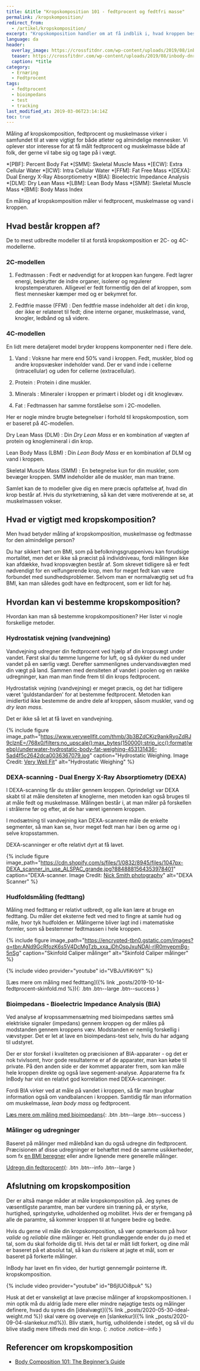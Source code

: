 ```yaml
---
title: &title "Kropskomposition 101 - fedtprocent og fedtfri masse"
permalink: /kropskomposition/
redirect_from:
  - /artikel/kropskomposition/
excerpt: "Kropskomposition handler om at få indblik i, hvad kroppen består af. Hvad er fedtprocenten og den fedtfri masse?"
language: da
header:
  overlay_image: https://crossfitdnr.com/wp-content/uploads/2019/08/inbody-dnr-570.jpg
  teaser: https://crossfitdnr.com/wp-content/uploads/2019/08/inbody-dnr-570.jpg
  caption: *title
category:
  - Ernæring
  - Fedtprocent
tags:
  - fedtprocent
  - bioimpedans
  - test
  - tracking
last_modified_at: 2019-03-06T23:14:14Z
toc: true
---
```


Måling af kropskomposition, fedtprocent og muskelmasse virker i samfundet til at være vigtigt for både atleter og almindelige mennesker. Vi oplever stor interesse for at få målt fedtprocent og muskelmasse både af folk, der gerne vil tabe sig og tage på i vægt.

*[PBF]: Percent Body Fat
*[SMM]: Skeletal Muscle Mass
*[ECW]: Extra Cellular Water
*[ICW]: Intra Cellular Water
*[FFM]: Fat Free Mass
*[DEXA]: Dual Energy X-Ray Absorptiometry
*[BIA]: Bioelectric Impedance Analysis
*[DLM]: Dry Lean Mass
*[LBM]: Lean Body Mass
*[SMM]: Skeletal Muscle Mass
*[BMI]: Body Mass Index

En måling af kropskomposition måler vi fedtprocent, muskelmasse og vand i kroppen.

## Hvad består kroppen af?

De to mest udbredte modeller til at forstå kropskomposition er 2C- og 4C-modellerne.

### 2C-modellen

1. Fedtmassen
: Fedt er nødvendigt for at kroppen kan fungere. Fedt lagrer energi, beskytter de indre organer, isolerer og regulerer kropstemperaturen. Alligevel er fedt formentlig den del af kroppen, som flest mennesker kæmper med og er bekymret for.

2. Fedtfrie masse (FFM)
: Den fedtfrie masse indeholder alt det i din krop, der ikke er relateret til fedt; dine interne organer, muskelmasse, vand, knogler, ledbånd og så videre.

### 4C-modellen

En lidt mere detaljeret model bryder kroppens komponenter ned i flere dele.

1. Vand
: Voksne har mere end 50% vand i kroppen. Fedt, muskler, blod og andre kropsvæsker indeholder vand. Der er vand inde i cellerne (intracellular) og uden for cellerne (extracellular).

2. Protein
: Protein i dine muskler.

3. Minerals
: Mineraler i kroppen er primært i blodet og i dit knoglevæv.

4. Fat
: Fedtmassen har samme forståelse som i 2C-modellen.

Her er nogle mindre brugte betegnelser i forhold til kropskompostion, som er baseret på 4C-modellen.

Dry Lean Mass (DLM)
: Din _Dry Lean Mass_ er en kombination af vægten af protein og knoglemineral i din krop.

Lean Body Mass (LBM)
: Din _Lean Body Mass_ er en kombination af DLM og vand i kroppen.

Skeletal Muscle Mass (SMM)
: En betegnelse kun for din muskler, som bevæger kroppen. SMM indeholder alle de muskler, man man træne.

Samlet kan de to modeller give dig en mere præcis opfattelse af, hvad din krop består af. Hvis du styrketræning, så kan det være motiverende at se, at muskelmassen vokser.

## Hvad er vigtigt med kropskomposition?

Men hvad betyder måling af kropskomposition, muskelmasse og fedtmasse for den almindelige person?

Du har sikkert hørt om BMI, som på befolkningsgruppeniveu kan forudsige mortalitet, men det er ikke så præcist på individniveau, fordi målingen ikke kan afdække, hvad kropsvægten består af. Som skrevet tidligere så er fedt nødvendigt for en velfungerende krop, men for meget fedt kan være forbundet med sundhedsproblemer. Selvom man er normalvægtig set ud fra BMI, kan man således godt have en fedtprocent, som er lidt for høj.

## Hvordan kan vi bestemme kropskomposition?

Hvordan kan man så bestemme kropskompositionen? Her lister vi nogle forskellige metoder.

### Hydrostatisk vejning (vandvejning)

Vandvejning udregner din fedtprocent ved hjælp af din kropsvægt under vandet. Først skal du tømme lungerne for luft, og så dykker du ned under vandet på en særlig vægt. Derefter sammenlignes undervandsvægten med din vægt på land. Sammen med densiteten af vandet i poolen og en række udregninger, kan man man finde frem til din krops fedtprocent.

Hydrostatisk vejning (vandvejning) er meget præcis, og det har tidligere været 'guldstandarden' for at bestemme fedtprocent. Metoden kan imidlertid ikke bestemme de andre dele af kroppen, såsom muskler, vand og _dry lean mass_.

Det er ikke så let at få lavet en vandvejning.

{% include figure image_path="https://www.verywellfit.com/thmb/3b3BZdCKjz9ankRyoZdRJ9clznE=/768x0/filters:no_upscale():max_bytes(150000):strip_icc():format(webp)/underwater-hydrostatic-body-fat-weighing-453131436-5ad4f5c2642dca0036367079.jpg" caption="Hydrostatic Weighing. Image Credit: [Very Well Fit](https://www.verywellfit.com)" alt="Hydrostatic Weighing" %}

### DEXA-scanning - Dual Energy X-Ray Absorptiometry (DEXA)

I DEXA-scanning får du stråler gennem kroppen. Oprindeligt var DEXA skabt til at måle densiteten af knoglerne, men metoden kan også bruges til at måle fedt og muskelmasse. Målingen består i, at man måler på forskellen i strålerne før og efter, at de har været igennem kroppen.

I modsætning til vandvejning kan DEXA-scannere måle de enkelte segmenter, så man kan se, hvor meget fedt man har i ben og arme og i selve kropsstammen.

DEXA-scanninger er ofte relativt dyrt at få lavet.

{% include figure image_path="https://cdn.shopify.com/s/files/1/0832/8945/files/1047px-DEXA_scanner_in_use_ALSPAC_grande.jpg?8848881564353978401" caption="DEXA-scanner. Image Credit: [Nick Smith photography](http://www.nicksmithphotography.com/)" alt="DEXA Scanner" %}

### Hudfoldsmåling (fedttang)

Måling med fedttang er relativt udbredt, og alle kan lære at bruge en fedttang. Du måler det eksterne fedt ved med to fingre at samle hud og måle, hvor tyk hudfolden er. Målingerne bliver lagt ind i matematiske formler, som så bestemmer fedtmassen i hele kroppen.

{% include figure image_path="https://encrypted-tbn0.gstatic.com/images?q=tbn:ANd9GcRfozK6s5V4DcMgTzb_xxa_iDhOspJxuNDAl-rIR0myepmBg-5nSg" caption="Skinfold Caliper målinger" alt="Skinfold Caliper målinger" %}

{% include video provider="youtube" id="VBJuVfiKrbY" %}

[Læs mere om måling med fedttang]({% link _posts/2019-10-14-fedtprocent-skinfold.md %}){: .btn .btn--large .btn--success }

### Bioimpedans - Bioelectric Impedance Analysis (BIA)

Ved analyse af kropssammensætning med bioimpedans sættes små elektriske signaler (impedans) gennem kroppen og der måles på modstanden gennem kroppens væv. Modstanden er nemlig forskellig i vævstyper. Det er let at lave en bioimpedans-test selv, hvis du har adgang til udstyret.

Der er stor forskel i kvaliteten og præcisionen af BIA-apparater - og det er nok tvivlsomt, hvor gode resultaterne er af de apparater, man kan købe til private. På den anden side er der kommet apparater frem, som kan måle hele kroppen direkte og også lave segement-analyse. Apparaterne fra fx InBody har vist en relativt god korrelation med DEXA-scanninger.

Fordi BIA virker ved at måle på vandet i kroppen, så får man brugbar information også om vandbalancen i kroppen. Samtidig får man information om muskelmasse, _lean body mass_ og fedtprocent.

[Læs mere om måling med bioimpedans](/artikel/inbody-570-bioimpedans){: .btn .btn--large .btn--success }

### Målinger og udregninger

Baseret på målinger med målebånd kan du også udregne din fedtprocent. Præcisionen af disse udregninger er behæftet med de samme usikkerheder, som fx [en BMI beregner](/bmi/) eller andre lignende mere generelle målinger.

[Udregn din fedtprocent](/artikel/udregning-af-fedtprocent){: .btn .btn--info .btn--large }

## Afslutning om kropskomposition

Der er altså mange måder at måle kropskomposition på. Jeg synes de væsentligste paramtre, man bør vurdere sin træning på, er styrke, hurtighed, springstyrke, udholdenhed og mobilitet. Hvis der er fremgang på alle de paramtre, så kommer kroppen til at fungere bedre og bedre.

Hvis du gerne vil måle din kropskomposition, så vær opmærksom på hvor _valide_ og _reliable_ dine målinger er. Helt grundlæggende ender du jo med et tal, som du skal forholde dig til. Hvis det tal er målt lidt forkert, og dine mål er baseret på et absolut tal, så kan du risikere at jagte et mål, som er baseret på forkerte målinger.

InBody har lavet en fin video, der hurtigt gennemgår pointerne ift. kropskomposition.

{% include video provider="youtube" id="B6jIUOi8puk" %}

Husk at det er vanskeligt at lave præcise målinger af kropskompositionen. I min optik må du aldrig lade mere eller mindre nøjagtige tests og målinger definere, hvad du synes din [idealvægt]({% link _posts/2020-05-30-ideal-weight.md %}) skal være og overveje en [slankekur]({% link _posts/2020-09-04-slankekur.md%}). Bliv stærk, hurtig, udholdende i stedet, og så vil du blive stadig mere tilfreds med din krop.
{: .notice .notice--info }

## Referencer om kropskomposition

- [Body Composition 101: The Beginner’s Guide](https://inbodyusa.com/blogs/inbodyblog/28828609-body-composition-101-the-beginners-guide)
